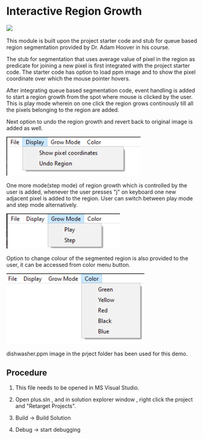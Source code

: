 # Interactive Region Growth

![](images/region_growth.gif)

This module is built upon the project starter code and stub for queue based region segmentation provided by Dr. Adam Hoover in his course.

The stub for segmentation that uses average value of pixel in the region as predicate for joining a new pixel is first integrated with the project starter code.
The starter code has option to load ppm image and to show the pixel coordinate over which the mouse pointer hovers.

After integrating queue based segmentation code, event handling is added to start a region growth from the spot where mouse is clicked by the user. This is play mode wherein on one click the region grows continously till all the pixels belonging to the region are added.

Next option to undo the region growth and revert back to original image is added as well.

![](images/undo_region.png)

One more mode(step mode) of region growth which is controlled by the user is added, whenever the user presses "j" on keyboard one new adjacent pixel is added to the region.
User can switch between play mode and step mode alternatively.

![](images/modes.png)

Option to change colour of the segmented region is also provided to the user, it can be accessed from color menu button. 

![](images/color.png)

dishwasher.ppm image in the prject folder has been used for this demo.

## Procedure
1. This file needs to be opened in MS Visual Studio.

2. Open plus.sln , and in solution explorer window , right click the project and "Retarget Projects".

3. Build -> Build Solution

4. Debug -> start debugging
